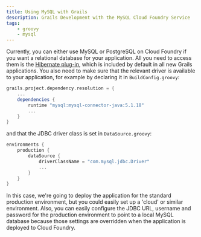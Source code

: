 ```yaml
---
title: Using MySQL with Grails
description: Grails Development with the MySQL Cloud Foundry Service
tags:
    - groovy
    - mysql
---
```


Currently, you can either use MySQL or PostgreSQL on Cloud Foundry if you want a relational database for your application.
All you need to access them is the [Hibernate plug-in](http://grails.org/plugin/hibernate), which is included by default
in all new Grails applications. You also need to make sure that the relevant driver is available to your application,
for example by declaring it in `BuildConfig.groovy`:

``` groovy
grails.project.dependency.resolution = {
    ...
    dependencies {
        runtime "mysql:mysql-connector-java:5.1.18"
        ...
    }
}
```

and that the JDBC driver class is set in `DataSource.groovy`:

``` groovy
environments {
    production {
        dataSource {
            driverClassName = "com.mysql.jdbc.Driver"
            ...
        }
    }
}
```

In this case, we're going to deploy the application for the standard production environment, but you could easily set
up a 'cloud' or similar environment. Also, you can easily configure the JDBC URL, username and password for the production
environment to point to a local MySQL database because those settings are overridden when the application is deployed to Cloud Foundry.
